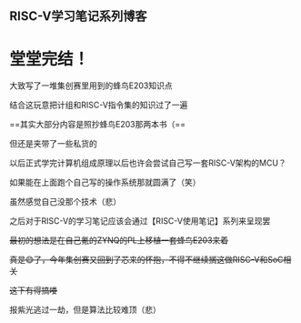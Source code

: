 ## RISC-V学习笔记系列博客

# 堂堂完结！

大致写了一堆集创赛里用到的蜂鸟E203知识点

结合这玩意把计组和RISC-V指令集的知识过了一遍

==其实大部分内容是照抄蜂鸟E203那两本书（==

但还是夹带了一些私货的

以后正式学完计算机组成原理以后也许会尝试自己写一套RISC-V架构的MCU？

如果能在上面跑个自己写的操作系统那就圆满了（笑）

虽然感觉自己没那个技术（悲）

之后对于RISC-V的学习笔记应该会通过【RISC-V使用笔记】系列来呈现罢

~~最初的想法是在自己氪的ZYNQ的PL上移植一套蜂鸟E203来着~~

~~真是😄了，今年集创赛又回到了芯来的怀抱，不得不继续搁这做RISC-V和SoC相关~~

~~这下有得搞喽~~

报紫光逃过一劫，但是算法比较难顶（悲）
